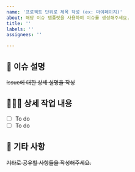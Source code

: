```yaml
---
name: '프로젝트 단위로 제목 작성 (ex: 마이페이지)'
about: 해당 이슈 템플릿을 사용하여 이슈를 생성해주세요.
title: ''
labels: ''
assignees: ''

---
```


## 🌊 **이슈 설명**
~~Issue에 대한 상세 설명을 작성~~

## 🏄🏻‍♂️ **상세 작업 내용**
- [ ] To do
- [ ] To do

## 💬 **기타 사항**
~~기타로 공유할 사항들을 작성해주세요.~~
